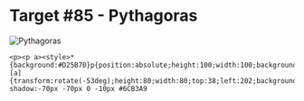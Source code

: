 # Target #85 - Pythagoras

![Pythagoras](https://cssbattle.dev/targets/85.png)

```
<p><p a><style>*{background:#D25B70}p{position:absolute;height:100;width:100;background:#F7F3DA;top:134;left:150}[a]{transform:rotate(-53deg);height:80;width:80;top:38;left:202;background:#F6DF96;box-shadow:-70px -70px 0 -10px #6CB3A9
```
